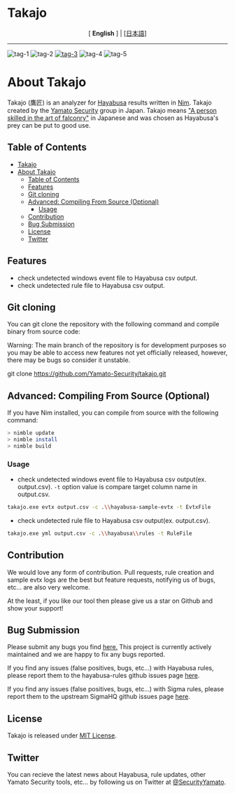 # Takajo

<div align="center">
 <p>
 </p>
 [ <b>English</b> ] | [<a href="README-Japanese.md">日本語</a>]
</div>

---

[tag-1]: https://img.shields.io/github/downloads/Yamato-Secuirty/takajo/total?label=GitHub%F0%9F%8E%AFDownloads&style=plastic
[tag-2]: https://img.shields.io/github/stars/Yamato-Security/takajo?style=plastic&label=GitHub%F0%9F%8E%AFStars
[tag-3]: https://img.shields.io/github/v/release/Yamato-Security/takajo?display_name=tag&label=latest-version&style=plastic
[tag-4]: https://img.shields.io/badge/Maintenance%20Level-Actively%20Developed-brightgreen.svg
[tag-5]: https://img.shields.io/badge/Twitter-00acee?logo=twitter&logoColor=white

![tag-1] ![tag-2] <a href="https://github.com/Yamato-Security/hayabusa/releases">![tag-3]</a> ![tag-4]</a> ![tag-5]  <a href="https://twitter.com/SecurityYamato"></a>

# About Takajo

Takajo (鷹匠) is an analyzer for [Hayabusa](https://github.com/Yamato-Security/hayabusa) results written in [Nim](https://nim-lang.org/).  Takajo created by the [Yamato Security](https://yamatosecurity.connpass.com/) group in Japan.
Takajo means ["A person skilled in the art of falconry"](https://en.wikipedia.org/wiki/Falconry) in Japanese and was chosen as Hayabusa's prey can be put to good use.

## Table of Contents

- [Takajo](#takajo)
- [About Takajo](#about-takajo)
  - [Table of Contents](#table-of-contents)
  - [Features](#features)
  - [Git cloning](#git-cloning)
  - [Advanced: Compiling From Source (Optional)](#advanced-compiling-from-source-optional)
    - [Usage](#usage)
  - [Contribution](#contribution)
  - [Bug Submission](#bug-submission)
  - [License](#license)
  - [Twitter](#twitter)

## Features

- check undetected windows event file to Hayabusa csv output.
- check undetected rule file to Hayabusa csv output.

## Git cloning

You can git clone the repository with the following command and compile binary from source code:

Warning: The main branch of the repository is for development purposes so you may be able to access new features not yet officially released, however, there may be bugs so consider it unstable.

git clone https://github.com/Yamato-Security/takajo.git

## Advanced: Compiling From Source (Optional)

If you have Nim installed, you can compile from source with the following command:

```bash
> nimble update
> nimble install
> nimble build
```

### Usage

- check undetected windows event file to Hayabusa csv output(ex. output.csv). `-t` option value is compare target column name in output.csv.

```bash
takajo.exe evtx output.csv -c .\\hayabusa-sample-evtx -t EvtxFile
```

- check undetected rule file to Hayabusa csv output(ex. output.csv).

```bash
takajo.exe yml output.csv -c .\\hayabusa\\rules -t RuleFile
```

## Contribution

We would love any form of contribution. Pull requests, rule creation and sample evtx logs are the best but feature requests, notifying us of bugs, etc... are also very welcome.

At the least, if you like our tool then please give us a star on Github and show your support!

## Bug Submission

Please submit any bugs you find [here.](https://github.com/Yamato-Security/takajo/issues/new?assignees=&labels=bug&template=bug_report.md&title=%5Bbug%5D)
This project is currently actively maintained and we are happy to fix any bugs reported.

If you find any issues (false positives, bugs, etc...) with Hayabusa rules, please report them to the hayabusa-rules github issues page [here](https://github.com/Yamato-Security/hayabusa-rules/issues/new).

If you find any issues (false positives, bugs, etc...) with Sigma rules, please report them to the upstream SigmaHQ github issues page [here](https://github.com/SigmaHQ/sigma/issues).

## License

Takajo is released under [MIT License](https://mit-license.org/).

## Twitter

You can recieve the latest news about Hayabusa, rule updates, other Yamato Security tools, etc... by following us on Twitter at [@SecurityYamato](https://twitter.com/SecurityYamato).